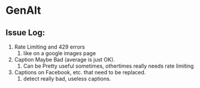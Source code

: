 # GenAlt

## Issue Log: 

1) Rate Limiting and 429 errors 
   1) like on a google images page
2) Caption Maybe Bad (average is just OK).
   1) Can be Pretty useful sometimes, othertimes really needs rate limiting 
3) Captions on Facebook, etc. that need to be replaced. 
   1) detect really bad, useless captions. 
